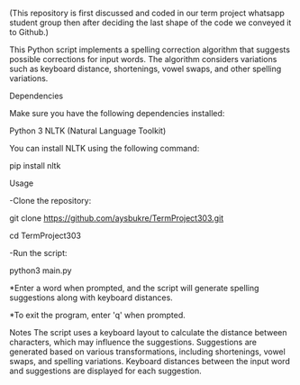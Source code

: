 (This repository is first discussed and coded in our term project whatsapp student group then after deciding the last shape of the code we conveyed it to Github.)


This Python script implements a spelling correction algorithm that suggests possible corrections for input words. The algorithm considers variations such as keyboard distance, shortenings, vowel swaps, and other spelling variations.

Dependencies

Make sure you have the following dependencies installed:

Python 3
NLTK (Natural Language Toolkit)

You can install NLTK using the following command:

pip install nltk

Usage

-Clone the repository:

git clone https://github.com/aysbukre/TermProject303.git

cd TermProject303

-Run the script:

python3 main.py

*Enter a word when prompted, and the script will generate spelling suggestions along with keyboard distances.

*To exit the program, enter 'q' when prompted.

Notes
The script uses a keyboard layout to calculate the distance between characters, which may influence the suggestions.
Suggestions are generated based on various transformations, including shortenings, vowel swaps, and spelling variations.
Keyboard distances between the input word and suggestions are displayed for each suggestion.
